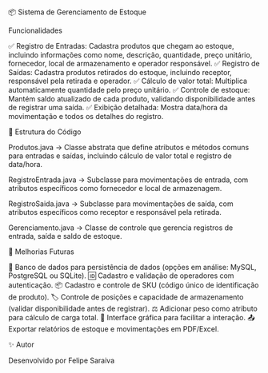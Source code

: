 📦 Sistema de Gerenciamento de Estoque

Funcionalidades

✅ Registro de Entradas: Cadastra produtos que chegam ao estoque, incluindo informações como nome, descrição, quantidade, preço unitário, fornecedor, local de armazenamento e operador responsável.
✅ Registro de Saídas: Cadastra produtos retirados do estoque, incluindo receptor, responsável pela retirada e operador.
✅ Cálculo de valor total: Multiplica automaticamente quantidade pelo preço unitário.
✅ Controle de estoque: Mantém saldo atualizado de cada produto, validando disponibilidade antes de registrar uma saída.
✅ Exibição detalhada: Mostra data/hora da movimentação e todos os detalhes do registro.

📜 Estrutura do Código

Produtos.java → Classe abstrata que define atributos e métodos comuns para entradas e saídas, incluindo cálculo de valor total e registro de data/hora.

RegistroEntrada.java → Subclasse para movimentações de entrada, com atributos específicos como fornecedor e local de armazenagem.

RegistroSaida.java → Subclasse para movimentações de saída, com atributos específicos como receptor e responsável pela retirada.

Gerenciamento.java → Classe de controle que gerencia registros de entrada, saída e saldo de estoque.

🔮 Melhorias Futuras

💾 Banco de dados para persistência de dados (opções em análise: MySQL, PostgreSQL ou SQLite).
🆔 Cadastro e validação de operadores com autenticação.
📦 Cadastro e controle de SKU (código único de identificação de produto).
🏷️ Controle de posições e capacidade de armazenamento (validar disponibilidade antes de registrar).
⚖️ Adicionar peso como atributo para cálculo de carga total.
🎨 Interface gráfica para facilitar a interação.
📤 Exportar relatórios de estoque e movimentações em PDF/Excel.

✨ Autor

Desenvolvido por Felipe Saraiva

